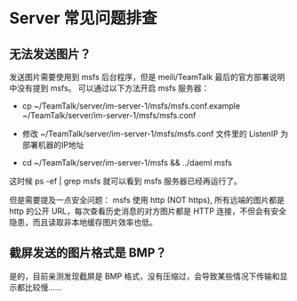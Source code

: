# Server 常见问题排查

## 无法发送图片？

发送图片需要使用到 msfs 后台程序，但是 meili/TeamTalk 最后的官方部署说明中没有提到 msfs。 可以通过以下方法开启 msfs 服务器：
 
 - cp ~/TeamTalk/server/im-server-1/msfs/msfs.conf.example  ~/TeamTalk/server/im-server-1/msfs/msfs.conf 

 - 修改 ~/TeamTalk/server/im-server-1/msfs/msfs.conf 文件里的 ListenIP 为部署机器的IP地址

 - cd ~/TeamTalk/server/im-server-1/msfs && ../daeml msfs
 
这时候 ps -ef | grep msfs 就可以看到 msfs 服务器已经再运行了。

但是需要提及一点安全问题： msfs 使用 http (NOT https), 所有远端的图片都是 http 的公开 URL，每次查看历史消息的对方图片都是 HTTP 连接，不但会有安全隐患，而且读取非本地缓存图片效率也低。


## 截屏发送的图片格式是 BMP？

是的，目前亲测发现截屏是 BMP 格式，没有压缩过，会导致某些情况下传输和显示都比较慢…… 

